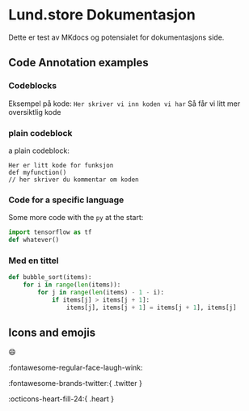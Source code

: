 # Lund.store Dokumentasjon

Dette er test av MKdocs og potensialet for dokumentasjons side.

## Code Annotation examples

### Codeblocks

Eksempel på kode: `Her skriver vi inn koden vi har` Så får vi litt mer oversiktlig kode

### plain codeblock

a plain codeblock:

```
Her er litt kode for funksjon
def myfunction()
// her skriver du kommentar om koden
```

### Code for a specific language

Some more code with the `py` at the start:

``` py
import tensorflow as tf
def whatever()
```

### Med en tittel

``` py title="bubble_sort.py"
def bubble_sort(items):
    for i in range(len(items)):
        for j in range(len(items) - 1 - i):
            if items[j] > items[j + 1]:
                items[j], items[j + 1] = items[j + 1], items[j]
```


## Icons and emojis

:smile:

:fontawesome-regular-face-laugh-wink:

:fontawesome-brands-twitter:{ .twitter }

:octicons-heart-fill-24:{ .heart }